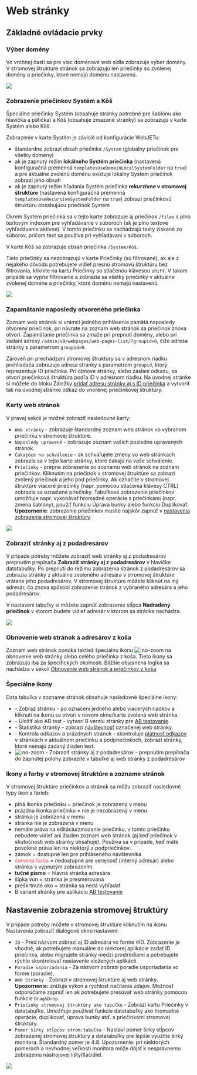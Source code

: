 # Web stránky

## Základné ovládacie prvky

### Výber domény

Vo vrchnej časti sa pre viac doménové web sídla zobrazuje výber domény. V stromovej štruktúre stránok sa zobrazujú len priečinky so zvolenej domény a priečinky, ktoré nemajú doménu nastavenú.

![](domain-select.png)

### Zobrazenie priečinkov Systém a Kôš

Špeciálne priečinky Systém (obsahuje stránky potrebné pre šablónu ako hlavička a pätička) a Kôš (obsahuje zmazané stránky) sa zobrazujú v karte Systém alebo Kôš.

Zobrazenie v karte Systém je závislé od konfigurácie WebJETu:

- štandardne zobrazí obsah priečinka ```/System``` (globálny priečinok pre všetky domény)
- ak je zapnutý režim **lokálneho Systém priečinka** (nastavená konfiguračná premenná ```templatesUseDomainLocalSystemFolder``` na ```true```) a pre aktuálne zvolenú doménu existuje lokálny System priečinok zobrazí jeho obsah
- ak je zapnutý režim hľadania Systém priečinka **rekurzívne v stromovej štruktúre** (nastavená konfiguračná premenná ```templatesUseRecursiveSystemFolder``` na ```true```) zobrazí priečinkovú štruktúru obsahujúcu priečinok System

Okrem Systém priečinka sa v tejto karte zobrazuje aj priečinok `/files` s plno textovým indexom pre vyhľadávanie v súboroch (ak je plno textové vyhľadávanie aktívne). V tomto priečinku sa nachádzajú texty získané zo súborov, pričom text sa používa pri vyhľadávaní v súboroch.

V karte Kôš sa zobrazuje obsah priečinka ```/System/Kôš```.

Tieto priečinky sa nezobrazujú v karte Priečinky (sú filtrované), ak ale z nejakého dôvodu potrebujete vidieť presnú stromovú štruktúru bez filtrovania, kliknite na kartu Priečinky so stlačenou klávesou `shift`. V takom prípade sa vypne filtrovanie a zobrazia sa všetky priečinky v aktuálne zvolenej doméne a priečinky, ktoré doménu nemajú nastavenú.

![](system-folder.png)

### Zapamätanie naposledy otvoreného priečinka

Zoznam web stránok si vrámci jedného prihlásenia pamätá naposledy otvorený priečinok, pri návrate na zoznam web stránok sa priečinok znova otvorí. Zapamätanie priečinka sa zmaže pri prepnutí domény, alebo pri zadaní adresy ```/admin/v9/webpages/web-pages-list/?groupid=0```, čiže adresa stránky s parametrom ```groupid=0```.

Zároveň pri prechádzaní stromovej štruktúry sa v adresnom riadku prehliadača zobrazuje adresa stránky s parametrom ```groupid```, ktorý reprezentuje ID priečinka. Pri obnove stránky, alebo zaslaní odkazu, sa otvorí priečinková štruktúra podľa ID v adresnom riadku. Na úvodnej stránke si môžete do bloku Záložky [pridať adresu stránky aj s ID priečinka](https://youtu.be/G5Ts04jSMX8) a vytvoriť tak na úvodnej stránke odkaz do vnorenej priečinkovej štruktúry.

### Karty web stránok

V pravej sekcii je možné zobraziť nasledovné karty:

- ```Web stránky``` - zobrazuje štandardný zoznam web stránok vo vybranom priečinku v stromovej štruktúre.
- ```Naposledy upravené``` - zobrazuje zoznam vašich posledne upravených stránok.
- ```Čakajúce na schválenie``` - ak schvaľujete zmeny vo web stránkach zobrazia sa v tejto karte stránky, ktoré čakajú na vaše schválenie.
- ```Priečinky``` - prepne zobrazenie zo zoznamu web stránok na zoznam priečinkov. Kliknutím na priečinok v stromovej štruktúre sa zobrazí zvolený priečinok a jeho pod priečinky. Ak označíte v stromovej štruktúre viaceré priečinky (napr. pomocou stlačenia klávesy CTRL) zobrazia sa označené priečinky. Tabuľkové zobrazenie priečinkov umožňuje napr. vykonávať hromadné operácie s priečinkami (napr. zmena šablóny), použiť funkciu Úprava bunky alebo funkciu Duplikovať. **Upozornenie**: zobrazenie priečinkov musíte najskôr zapnúť v [nastavenia zobrazenia stromovej štruktúry](#nastavenie-zobrazenia-stromovej-štruktúry).

![](../../_media/changelog/2021q1/2021-13-awaiting-approve.png)

### Zobraziť stránky aj z podadresárov

V prípade potreby môžete zobraziť web stránky aj z podadresárov prepnutím prepínača **Zobraziť stránky aj z podadresárov** v hlavičke datatabuľky. Po prepnutí do režimu zobrazenia stránok z podadresárov sa zobrazia stránky z aktuálne zvoleného adresára v stromovej štruktúre vrátane jeho podadresárov. V stromovej štruktúre môžete kliknúť na iný adresár, čo znova spôsobí zobrazenie stránok z vybraného adresára a jeho podadresárov.

V nastavení tabuľky si môžete zapnúť zobrazenie stĺpca **Nadradený priečinok** v ktorom budete vidieť adresár v ktorom sa stránka nachádza.

![](recursive-list.png)

### Obnovenie web stránok a adresárov z koša

Zoznam web stránok ponúka taktiež špeciálnu ikonu ![](recover-button.png ":no-zoom") na obnovenie web stránky alebo celého priečinka z koša. Tieto ikony sa zobrazujú iba za špecifických okolností. Bližšie objasnená logika sa nachádza v sekcii [Obnovenie web stránok a priečinkov z koša](./recover.md)

### Špeciálne ikony

Data tabuľka v zozname stránok obsahuje nasledovné špeciálne ikony:

- <i class="far fa-eye fa-btn" role="presentation"></i> - Zobraz stránku - po označení jedného alebo viacerých riadkov a kliknutí na ikonu sa otvorí v novom okne/karte zvolená web stránka.
- <i class="fas fa-restroom fa-btn" role="presentation"></i> - Uložiť ako AB test - vytvorí B verziu stránky pre [AB testovanie](../apps/abtesting/README.md).
- <i class="far fa-chart-line fa-btn" role="presentation"></i> - Štatistika stránky - zobrazí [návštevnosť](../apps/stat/README.md) označenej web stránky.
- <i class="far fa-link-slash fa-btn" role="presentation"></i> - Kontrola odkazov a prázdnych stránok - skontroluje [platnosť odkazov](linkcheck.md) v stránkach v aktuálnom priečinku a podpriečinkoch, zobrazí stránky, ktoré nemajú zadaný žiaden text.
- ![](icon-recursive.png ":no-zoom") - Zobraziť stránky aj z podadresárov - prepnutím prepínača do zapnutej polohy zobrazíte v tabuľke aj web stránky z podadresárov

### Ikony a farby v stromovej štruktúre a zozname stránok

V stromovej štruktúre priečinkov a stránok sa môžu zobraziť nasledovné typy ikon a farieb:

- <i class="fas fa-folder" role="presentation"></i> plná ikonka priečinku = priečinok je zobrazený v menu
- <i class="far fa-folder" role="presentation"></i> prázdna ikonka priečinku = nie je nezobrazený v menu
- <i class="fas fa-map-marker-alt" role="presentation"></i> stránka je zobrazená v menu
- <i class="far fa-map-marker-alt-slash" role="presentation"></i> stránka nie je zobrazená v menu
- <i class="fas fa-folder-times" role="presentation"></i> nemáte práva na editáciu/zmazanie priečinku, v tomto priečinku nebudete vidieť ani žiaden zoznam web stránok (aj keď priečinok v skutočnosti web stránky obsahuje). Používa sa v prípade, keď máte povolené práva len na niektorý z podpriečinkov.
- <i class="fas fa-lock" role="presentation"></i> zámok = dostupné len pre prihláseného návštevníka
- <span style="color: #FF4B58">červená farba</span> = nedostupné pre verejnosť (interný adresár) alebo stránka s vypnutým zobrazením
- <i class="fas fa-star"></i> **tučné písmo** = hlavná stránka adresára
- <i class="fas fa-external-link-alt"></i> šípka von = stránka je presmerovaná
- <i class="fas fa-eye-slash"></i> preškrtnuté oko = stránka sa nedá vyhľadať
- <i class="fas fa-restroom"></i> B variant stránky pre aplikáciu [AB testovanie](../apps/abtesting/README.md)

## Nastavenie zobrazenia stromovej štruktúry

V prípade potreby môžete v stromovej štruktúre kliknutím na ikonu <i class="far fa-wrench"></i> Nastavenia zobraziť dialógové okno nastavení:

- ```ID``` - Pred názvom zobrazí aj ID adresára vo forme #ID. Zobrazenie je vhodné, ak potrebujete manuálne do niektorej aplikácie zadať ID priečinka, alebo migrujete stránky medzi prostrediami a potrebujete rýchlo skontrolovať nastavenie vložených aplikácií.
- ```Poradie usporiadania``` - Za názvom zobrazí poradie usporiadania vo forme (poradie).
- ```Web Stránky``` - Zobrazí v stromovej štruktúre aj web stránky. **Upozornenie:** znižuje výkon a rýchlosť načítania údajov. Možnosť odporúčame zapnúť len ak potrebujete presúvať web stránky pomocou funkcie ```Drag&Drop```.
- ```Priečinky stromovej štruktúry ako tabuľku``` - Zobrazí kartu Priečinky v datatabuľke. Umožňuje používať funkcie datatabuľky ako hromadné operácie, duplikovať, úprava bunky atď. s priečinkami stromovej štruktúry.
- ```Pomer šírky stĺpcov strom:tabuľka``` - Nastaví pomer šírky stĺpcov zobrazenej stromovej štruktúry a datatabuľky pre lepšie využitie šírky monitora. Štandardný pomer je 4:8. Upozornenie: pri niektorých pomeroch a nevhodnej veľkosti monitora môže dôjsť k nesprávnemu zobrazeniu nástrojovej lišty/tlačidiel.

![](jstree-settings.png)